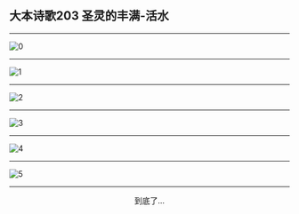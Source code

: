 
## 大本诗歌203 圣灵的丰满-活水
        
<div id="aplayer0"></div>

---

<img alt="0" data-original="/data/d0203/0.png">

---

<img alt="1" data-original="/data/d0203/1.png">

---

<img alt="2" data-original="/data/d0203/2.png">

---

<img alt="3" data-original="/data/d0203/3.png">

---

<img alt="4" data-original="/data/d0203/4.png">

---

<img alt="5" data-original="/data/d0203/5.png">

---

<p style="text-align: center">到底了...</p>

<script src="/js/dist-view.js"></script>

<script>
MAIN.id = 'd0203';
        
const ap0 = new APlayer({
    container: document.getElementById('aplayer0'),
    volume: 1,
    loop: 'none',
    preload: 'none',
    audio: [{
        name: '大本诗歌203.mp3',
        artist: '大本诗歌',
        url: 'https://res.wx.qq.com/voice/getvoice?mediaid=MzI0NTk3MDM5M18yMjQ3NDkwMTI3',
        cover: '/favicon'
    }]
});
</script>

